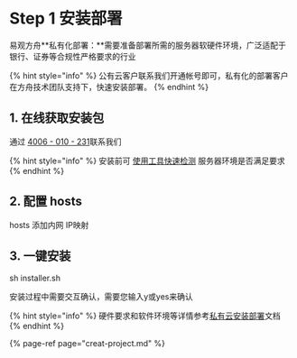 # Step 1 安装部署

易观方舟**私有化部署：**需要准备部署所需的服务器软硬件环境，广泛适配于银行、证券等合规性严格要求的行业

{% hint style="info" %}
公有云客户联系我们开通帐号即可，私有化的部署客户在方舟技术团队支持下，快速安装部署。
{% endhint %}

## **1. 在线获取安装包**

通过 [4006 - 010 - 231](tel:4006-010-231)联系我们

{% hint style="info" %}
安装前可 [使用工具快速检测](../integration/prepare/tool-script.md) 服务器环境是否满足要求
{% endhint %}

## **2. 配置 hosts**

hosts 添加内网 IP映射

## **3. 一键安装**

sh  installer.sh

安装过程中需要交互确认，需要您输入y或yes来确认

{% hint style="info" %}
硬件要求和软件环境等详情参考[私有云安装部署](../integration/prepare/si-you-yun-an-zhuang-bu-shu.md)文档
{% endhint %}

{% page-ref page="creat-project.md" %}


